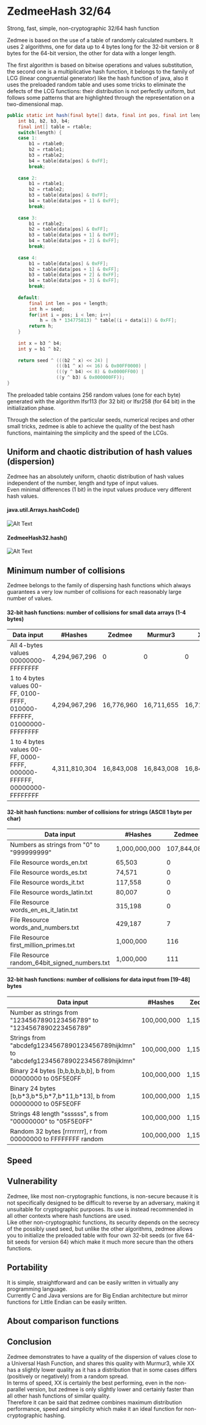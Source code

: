 # ZedmeeHash 32/64
Strong, fast, simple, non-cryptographic 32/64 hash function  

Zedmee is based on the use of a table of randomly calculated numbers. It uses 2 algorithms, one for data up to 4 bytes long for the 32-bit version or 8 bytes for the 64-bit version, the other for data with a longer length.  

The first algorithm is based on bitwise operations and values substitution, the second one is a multiplicative hash function, it belongs to the family of LCG (linear congruential generator) like the hash function of java, also it uses the preloaded random table and uses some tricks to eliminate the defects of the LCG functions: their distribution is not perfectly uniform, but follows some patterns that are highlighted through the representation on a two-dimensional map.  

```java
public static int hash(final byte[] data, final int pos, final int length, final int seed) {
	int b1, b2, b3, b4;
	final int[] table = rtable;
	switch(length) {
	case 1:
		b1 = rtable0;
		b2 = rtable1;
		b3 = rtable2;
		b4 = table[data[pos] & 0xFF];
		break;
		
	case 2:
		b1 = rtable1;
		b2 = rtable2;
		b3 = table[data[pos] & 0xFF];
		b4 = table[data[pos + 1] & 0xFF];
		break;
		
	case 3:
		b1 = rtable2;
		b2 = table[data[pos] & 0xFF];
		b3 = table[data[pos + 1] & 0xFF];
		b4 = table[data[pos + 2] & 0xFF];
		break;
		
	case 4:
		b1 = table[data[pos] & 0xFF];
		b2 = table[data[pos + 1] & 0xFF];
		b3 = table[data[pos + 2] & 0xFF];
		b4 = table[data[pos + 3] & 0xFF];
		break;
		
	default:
		final int len = pos + length;
		int h = seed;
		for(int i = pos; i < len; i++)
			h = (h * 134775813) ^ table[(i + data[i]) & 0xFF];
		return h;
	}
	
	int x = b3 ^ b4;
	int y = b1 ^ b2;
	
	return seed ^ (((b2 ^ x) << 24) |
	              (((b1 ^ x) << 16) & 0x00FF0000) |
	              (((y ^ b4) << 8) & 0x0000FF00) |
	              ((y ^ b3) & 0x000000FF));		
}
```
  
The preloaded table contains 256 random values (one for each byte) generated with the algorithm lfsr113 (for 32 bit) or lfsr258 (for 64 bit) in the initialization phase.  

Through the selection of the particular seeds, numerical recipes and other small tricks, zedmee is able to achieve the quality of the best hash functions, maintaining the simplicity and the speed of the LCGs.  

## Uniform and chaotic distribution of hash values (dispersion)
Zedmee has an absolutely uniform, chaotic distribution of hash values independent of the number, length and type of input values.  
Even minimal differences (1 bit) in the input values produce very different hash values.  

#### java.util.Arrays.hashCode()
![Alt Text](https://raw.githubusercontent.com/matteo65/ZedmeeHash/main/Resource/java_hash.png)
  
#### ZedmeeHash32.hash()
![Alt Text](https://raw.githubusercontent.com/matteo65/ZedmeeHash/main/Resource/zmh_distributions.png)

## Minimum number of collisions
Zedmee belongs to the family of dispersing hash functions which always guarantees a very low number of collisions for each reasonably large number of values.  

#### 32-bit hash functions: number of collisions for small data arrays (1-4 bytes)

Data input                                                            |   #Hashes   |  Zedmee  | Murmur3|    XX  |  Rabin
--------------------------------------------------------------------- |-------------|----------|--------|--------|--------
All 4-bytes values 00000000-FFFFFFFF                                  |4,294,967,296|         0|       0|       0|      0
1 to 4 bytes values 00-FF, 0100-FFFF, 010000-FFFFFF, 01000000-FFFFFFFF|4,294,967,296|16,776,960|16,711,655|16,711,713| 0
1 to 4 bytes values 00-FF, 0000-FFFF, 000000-FFFFFF, 00000000-FFFFFFFF|4,311,810,304|16,843,008|16,843,008|16,843,008|16,843,008

#### 32-bit hash functions: number of collisions for strings (ASCII 1 byte per char)

Data input                                                  |   #Hashes   | Zedmee | Murmur3 |   XX   |  Rabin
------------------------------------------------------------|-------------|--------|---------|--------|---------
Numbers as strings from "0" to "999999999"                  |1,000,000,000|107,844,089|107,822,463|110,287,893|365,950,432
File Resource words_en.txt                                  |    65,503   |       0|        0|       0|      14
File Resource words_es.txt                                  |    74,571   |       0|        2|       0|      38
File Resource words_it.txt                                  |   117,558   |       0|        0|       2|      28
File Resource words_latin.txt                               |    80,007   |       0|        1|       1|      34
File Resource words_en_es_it_latin.txt                      |   315,198   |       0|        9|       9|     271
File Resource words_and_numbers.txt                         |   429,187   |       7|       20|      19|     251
File Resource first_million_primes.txt                      |   1,000,000 |     116|      118|      85|       0
File Resource random_64bit_signed_numbers.txt               |   1,000,000 |     111|      110|     143|     122

#### 32-bit hash functions: number of collisions for data input from [19-48] bytes

Data input                                                                             | #Hashes   |  Zedmee   | Murmur3  |     XX   | Rabin
---------------------------------------------------------------------------------------|-----------|-----------|----------|----------|----------
Number as strings from "1234567890123456789" to "1234567890223456789"                  |100,000,000| 1,154,366 | 1,155,789|   808,693|         0      
Strings from "abcdefg1234567890123456789hijklmn" to "abcdefg1234567890223456789hijklmn"|100,000,000| 1,153,317 | 1,152,600| 1,037,151|         0  
Binary 24 bytes [b,b,b,b,b,b], b from 00000000 to 05F5E0FF                             |100,000,000| 1,154,552 | 1,154,653| 1,411,483|         0
Binary 24 bytes [b,b\*3,b\*5,b\*7,b\*11,b\*13], b from 00000000 to 05F5E0FF            |100,000,000| 1,155,340 | 1,154,542| 1,160,003| 1,150,862
Strings 48 length "ssssss", s from "00000000" to "05F5E0FF"                            |100,000,000| 1,156,789 | 1,156,254| 1,155,854|22,595,936
Random 32 bytes [rrrrrrrr], r from 00000000 to FFFFFFFF random                         |100,000,000| 1,153,104 | 1,156,450| 1,154,307| 1,156,219


## Speed


## Vulnerability
Zedmee, like most non-cryptographic functions, is non-secure because it is not specifically designed to be difficult to reverse by an adversary, making it unsuitable for cryptographic purposes. Its use is instead recommended in all other contexts where hash functions are used.  
Like other non-cryptographic functions, its security depends on the secrecy of the possibly used seed, but unlike the other algorithms, zedmee allows you to initialize the preloaded table with four own 32-bit seeds (or five 64-bit seeds for version 64) which make it much more secure than the others functions.  

## Portability
It is simple, straightforward and can be easily written in virtually any programming language.  
Currently C and Java versions are for Big Endian architecture but mirror functions for Little Endian can be easily written.  

## About comparison functions

## Conclusion
Zedmee demonstrates to have a quality of the dispersion of values close to a Universal Hash Function, and shares this quality with Murmur3, while XX has a slightly lower quality as it has a distribution that in some cases differs (positively or negatively) from a random spread.  
In terms of speed, XX is certainly the best performing, even in the non-parallel version, but zedmee is only slightly lower and certainly faster than all other hash functions of similar quality.  
Therefore it can be said that zedmee combines maximum distribution performance, speed and simplicity which make it an ideal function for non-cryptographic hashing.  
